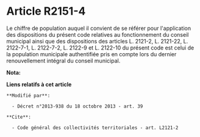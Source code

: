 # Article R2151-4

Le chiffre de population auquel il convient de se référer pour l'application des dispositions du présent code relatives au
fonctionnement du conseil municipal ainsi que des dispositions des articles L. 2121-2, L. 2121-22, L. 2122-7-1, L. 2122-7-2,
L. 2122-9 et L. 2122-10 du présent code est celui de la population municipale authentifiée pris en compte lors du dernier
renouvellement intégral du conseil municipal.

**Nota:**



**Liens relatifs à cet article**

	**Modifié par**:

	  - Décret n°2013-938 du 18 octobre 2013 - art. 39

	**Cite**:

	  - Code général des collectivités territoriales - art. L2121-2

